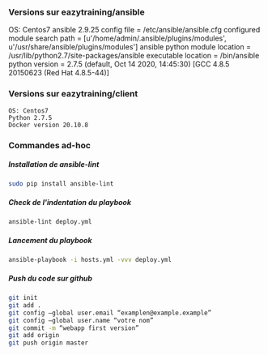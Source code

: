 ### Versions sur eazytraining/ansible
OS: Centos7
    ansible 2.9.25
      config file = /etc/ansible/ansible.cfg
      configured module search path = [u'/home/admin/.ansible/plugins/modules', u'/usr/share/ansible/plugins/modules']
      ansible python module location = /usr/lib/python2.7/site-packages/ansible
      executable location = /bin/ansible
      python version = 2.7.5 (default, Oct 14 2020, 14:45:30) [GCC 4.8.5 20150623 (Red Hat 4.8.5-44)]

### Versions sur eazytraining/client
    OS: Centos7
    Python 2.7.5
    Docker version 20.10.8


### Commandes ad-hoc
#####  Installation de ansible-lint
```bash
sudo pip install ansible-lint
```

#####  Check de l'indentation du playbook
```bash
ansible-lint deploy.yml
```

#####  Lancement du playbook
```bash
ansible-playbook -i hosts.yml -vvv deploy.yml
```

#####  Push du code sur github
```bash
git init
git add .
git config –global user.email “examplen@example.example”
git config –global user.name “votre nom”
git commit -m “webapp first version”
git add origin
git push origin master
```